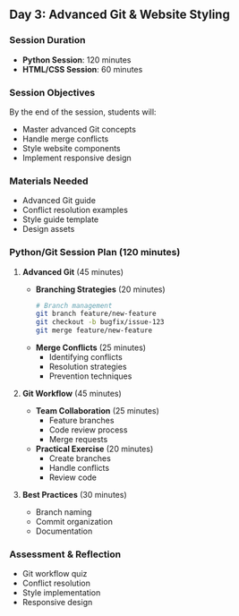 ## Day 3: Advanced Git & Website Styling
### Session Duration
- **Python Session**: 120 minutes
- **HTML/CSS Session**: 60 minutes

### Session Objectives
By the end of the session, students will:
- Master advanced Git concepts
- Handle merge conflicts
- Style website components
- Implement responsive design

### Materials Needed
- Advanced Git guide
- Conflict resolution examples
- Style guide template
- Design assets

### Python/Git Session Plan (120 minutes)
1. **Advanced Git** (45 minutes)
   - **Branching Strategies** (20 minutes)
     ```bash
     # Branch management
     git branch feature/new-feature
     git checkout -b bugfix/issue-123
     git merge feature/new-feature
     ```
   - **Merge Conflicts** (25 minutes)
     - Identifying conflicts
     - Resolution strategies
     - Prevention techniques

2. **Git Workflow** (45 minutes)
   - **Team Collaboration** (25 minutes)
     - Feature branches
     - Code review process
     - Merge requests
   - **Practical Exercise** (20 minutes)
     - Create branches
     - Handle conflicts
     - Review code

3. **Best Practices** (30 minutes)
   - Branch naming
   - Commit organization
   - Documentation

### Assessment & Reflection
- Git workflow quiz
- Conflict resolution
- Style implementation
- Responsive design
